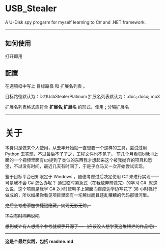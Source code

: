 # USB_Stealer
A U-Disk spy progarm for myself learning to C# and .NET framework.

***

## 如何使用
打开即用

## 配置
在选项框中写上 目标路径 和 扩展名列表 。

目标路径默认为：D:\1UsbStealerPlatinum
扩展名列表默认为：.doc;.docx;.mp3

扩展名列表格式应符合 **扩展名;扩展名** 的形式，使用 **;** 分隔扩展名

***

# 关于
本身只是做来个人使用，从去年开始就一直想要一个这样的工具，尝试过用 Python 去实现，不过最后不了了之，工程文件也不见了。
前几个月看见bilibili上面的一个视频里面有up提到了类似的东西我才想起来这个被我抛弃的项目和愿望，不过没有时间，最近几天有时间了，于是乎立马又一次开始尝试实现。

鉴于目标平台已知限定于 Windows ，随便考虑过后决定使用 C# 来进行实现——可是我不会 C# 怎么办呢？
通过临时紧急式（在我放弃前做完）的学习 C# ,就这么说，这个项目是我学 C# 2小时赶鸭子上架面向百度边学边写花了 38 小时强行做成的，所以如果你看见项目里面有一坨稀烂而且还乱糟糟的代码那很河里。

~~之后会考虑添加快捷键隐藏，实现无影无踪。~~

~~下次有时间再说吧~~

~~想到或许有人想找个参考就顺手开源了\~\~（应该没人想学我这堆稀烂的作品吧）~~

***

__这是个最烂实践，包括 readme.md__

